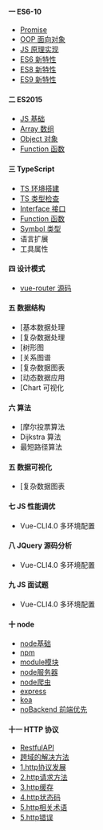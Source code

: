 #### 一 ES6-10

- [Promise](promise/promise.md)
- [OOP 面向对象](oop/oop.md)
- [JS 原理实现](js/core.md)
- [ES6 新特性](es6/es6.md)
- [ES8 新特性](es6/es8.md)
- [ES9 新特性](es6/es9.md)


#### 二 ES2015

- [JS 基础](js/1.base.md)
- [Array 数组](1.array/array.md)
- [Object 对象](2.object/object.md)
- [Function 函数](3.function/function.md)


#### 三 TypeScript

- [TS 环境搭建](typescript/ts-init.md)
- [TS 类型检查](typescript/ts-type.md)
- [Interface 接口](typescript/interface/interface.md)
- [Function 函数](typescript/function/function.md)
- [Symbol 类型](typescript/symbol/symbol.md)
- 语言扩展
- 工具属性


#### 四 设计模式

- [vue-router 源码](typescript/symbol/symbol.md)


#### 五 数据结构

- [基本数据处理
- [复杂数据处理
- [树形图
- [关系图谱
- [复杂数据图表
- [动态数据应用
- [Chart 可视化


#### 六 算法

- [摩尔投票算法
- Dijkstra 算法
- 最短路径算法


#### 五 数据可视化

- [复杂数据图表

#### 七 JS 性能调优

- Vue-CLI4.0 多环境配置


#### 八 JQuery 源码分析

- Vue-CLI4.0 多环境配置


#### 九 JS 面试题

- Vue-CLI4.0 多环境配置


#### 十 node

- [node基础](node/node.md)
- [npm](node/npm/npm.md)
- [module模块](node/module.md)
- [node服务器](node/http.md)
- [node爬虫](node/spider.md)
- [express](node/express.md)
- [koa](node/koa.md)
- [noBackend 前端优先](node/no-backend.md)


#### 十一 HTTP 协议

- [RestfulAPI](http/restful/restful.md)
- [跨域的解决方法](http/cors.md)
- [1.http协议发展](http/1.http.md)
- [2.http请求方法](http/2.method.md)
- [3.http缓存](http/3.cache.md)
- [4.http状态码](http/4.code.md)
- [5.http相关术语](http/5.word.md)
- [5.http错误](http/http-error.md)



